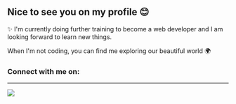## Nice to see you on my profile :blush:

:sparkles: I'm currently doing further training to become a web developer and I am looking forward to learn new things.

When I'm not coding, you can find me exploring our beautiful world :earth_africa:

### Connect with me on:
---
<a href="https://www.linkedin.com" target="blank"> 
<img src="https://img.shields.io/badge/LinkedIn--blue" />
</a>






